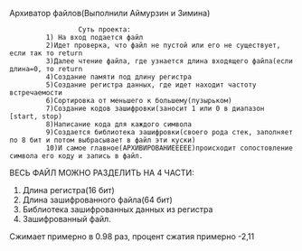 Архиватор файлов(Выполнили Аймурзин и Зимина)
 
                     Суть проекта:
             1) На вход подается файл
             2)Идет проверка, что файл не пустой или его не существует, если так то return
             3)Далее чтение файла, где узнается длина входящего файла(если длина=0, то return
             4)Создание памяти под длину регистра
             5)Создание регистра данных, где идет находит частоту встречаемости
             6)Сортировка от меньшего к большему(пузырьком)
             7)Создание кодов зашифровки(заносит 1 или 0 в диапазон [start, stop)
             8)Написание кода для каждого символа
             9)Создается библиотека зашифровки(своего рода стек, заполняет по 8 бит и потом выбрасывает в файл эти куски)
             10)И самое главное(АРХИВИРОВАНИЕЕЕЕЕ)происходит сопостовление символа его коду и запись в файл.
             
             
 ВЕСЬ ФАЙЛ МОЖНО РАЗДЕЛИТЬ НА 4 ЧАСТИ:
 1. Длина регистра(16 бит)
 2. Длина зашифрованного файла(64 бит)
 3. Библиотека зашифрованных данных из регистра
 4. Зашифрованный файл.
            
Сжимает примерно в 0.98 раз, процент сжатия примерно -2,11
